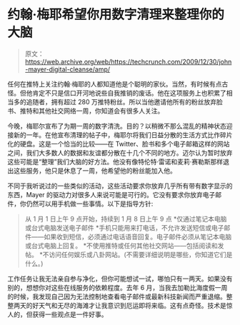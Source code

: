 # 约翰·梅耶希望你用数字清理来整理你的大脑

> 原文：<https://web.archive.org/web/https://techcrunch.com/2009/12/30/john-mayer-digital-cleanse/amp/>

任何在推特上关注约翰·梅耶的人都知道他是个聪明的家伙。当然，有时候有点古怪。但他肯定不只是信口开河地说些自我推销的废话。他在这项服务上也积累了相当多的追随者，拥有超过 280 万推特粉丝。所以当他邀请他所有的粉丝放弃脸书、推特和其他社交网络一周，你知道会有很多人关注。

今晚，梅耶尔宣布了为期一周的数字清洗。目的？以稍微不那么混乱的精神状态迎接新的一年。在他宣布清理的帖子中，梅耶尔将我们日益分散的生活方式比作碎片化的硬盘。这是一个恰当的比较——在 Twitter、脸书和多个电子邮箱这样的网站之间，我们大多数人的数据和友谊都分散在十几个不同的地方。迈尔认为暂时放弃这些可能是“整理”我们大脑的好方法。他没有像特伦特·雷诺和麦莉·赛勒斯那样退出这些服务，他只是休息了一周，他希望他的粉丝能加入他。

不同于我听说过的一些类似的活动，这些活动要求你放弃几乎所有带有数字显示的东西，Mayer 的驱动力对很多人来说可能是可行的。它没有要求你放弃电子邮件，你仍然可以用手机做一些事情。以下是指导方针:

> 从 1 月 1 日上午 9 点开始，持续到 1 月 8 日上午 9 点
> *仅通过笔记本电脑或台式电脑发送电子邮件
> *手机只能用来打电话，不允许发送短信或电子邮件——如果收到短信，必须通过电话语音回复。电子邮件必须从笔记本电脑或台式电脑上回复。
> *不使用推特或任何其他社交网站——包括阅读和发帖。
> *不访问任何娱乐或八卦网站。(不需要详细说明是哪些，你知道它们是什么。)

工作任务让我无法亲自参与净化，但你可能想试一试，哪怕只有一两天。如果没有别的，想想你对这些在线服务的依赖程度。去年 6 月，当我去加勒比海度假一周的时候，我发现自己因为无法控制地查看电子邮件或最新科技新闻而严重退缩。整整两天的好天气和无尽的海滩才让我意识到厄运即将来临。这有点奇怪。技术是惊人的，但获得一些观点是一件好事。

<amp-analytics data-credentials="include" class="i-amphtml-layout-fixed i-amphtml-layout-size-defined" i-amphtml-layout="fixed"></amp-analytics>